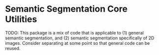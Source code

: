 # Semantic Segmentation Core Utilities

TODO: This package is a mix of code that is applicable to
    (1) general semantic segmentation, and
    (2) semantic segmentation specifically of 2D images.
Consider separating at some point so that general code can be reused.
